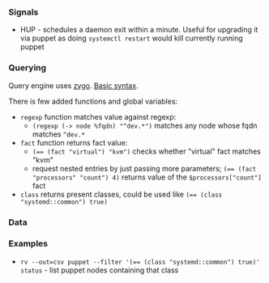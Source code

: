 ### Signals

* HUP - schedules a daemon exit within a minute. Useful for upgrading it via puppet as doing `systemctl restart` would kill currently running puppet


### Querying

Query engine uses [zygo](https://github.com/glycerine/zygomys). [Basic syntax](https://github.com/glycerine/zygomys/wiki/Language).

There is few added functions and global variables:

* `regexp` function matches value against regexp:
  * `(regexp (-> node %fqdn) "^dev.*")` matches any node whose fqdn matches `^dev.*` 
* `fact` function returns fact value:
  * `(== (fact "virtual") "kvm")` checks whether "virtual" fact matches "kvm"
  * request nested entries by just passing more parameters; `(== (fact "processors" "count") 4)` returns value of the `$processors["count"]` fact
* `class` returns present classes, could be used like `(== (class "systemd::common") true)`


### Data

  
### Examples

* `rv --out=csv puppet --filter '(== (class "systemd::common") true)'  status` - list puppet nodes containing that class
